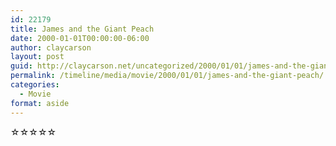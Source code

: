 ```yaml
---
id: 22179
title: James and the Giant Peach
date: 2000-01-01T00:00:00-06:00
author: claycarson
layout: post
guid: http://claycarson.net/uncategorized/2000/01/01/james-and-the-giant-peach/
permalink: /timeline/media/movie/2000/01/01/james-and-the-giant-peach/
categories:
  - Movie
format: aside
---
```

<div class="media-details"></div>

<div class="media-creator"></div>

<div class="media-rating">☆☆☆☆☆</div>